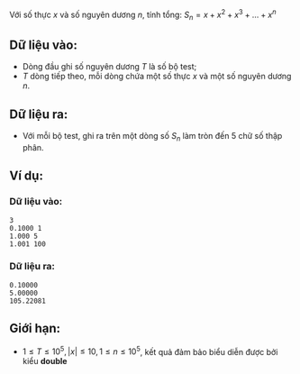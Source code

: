 Với số thực $x$ và số nguyên dương $n$, tính tổng: $S_n = x + x^2 + x^3 + … + x^n$

## Dữ liệu vào:
- Dòng đầu ghi số nguyên dương $T$ là số bộ test;
- $T$ dòng tiếp theo, mỗi dòng chứa một số thực $x$ và một số nguyên dương $n$.

## Dữ liệu ra:
- Với mỗi bộ test, ghi ra trên một dòng số $S_n$ làm tròn đến $5$ chữ số thập phân.

## Ví dụ:
### Dữ liệu vào:
```
3
0.1000 1
1.000 5
1.001 100
```

### Dữ liệu ra:
```
0.10000
5.00000
105.22081
```

## Giới hạn:
- $1 ≤ T ≤ 10^5, |x| ≤ 10, 1 ≤ n ≤ 10^5$, kết quả đảm bảo biểu diễn được bởi kiểu **double**